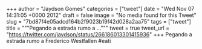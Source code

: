 
+++
author = "Jaydson Gomes"
categories = ["tweet"]
date = "Wed Nov 07 14:31:05 +0000 2012"
draft = false
image = "No media found for this Tweet"
slug = "7bd87f4e05adcd164b2f9023b19f42d028a2aa75"
tags = ["tweet"]
title = """Pegando a estrada rumo a ..."""
tweet = true
tweet_url = "https://twitter.com/jaydson/status/266186013301415936"
+++
Pegando a estrada rumo a Frederico Westfallen #eati

